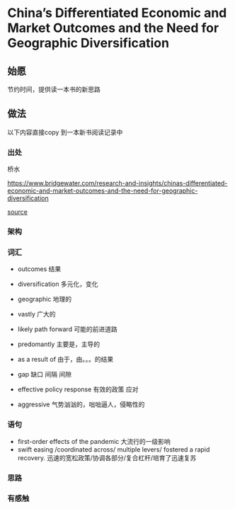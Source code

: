 # China’s Differentiated Economic and Market Outcomes and the Need for Geographic Diversification

## 始愿

节约时间，提供读一本书的新思路

## 做法

以下内容直接copy 到一本新书阅读记录中

###  出处

桥水

https://www.bridgewater.com/research-and-insights/chinas-differentiated-economic-and-market-outcomes-and-the-need-for-geographic-diversification

[source](../otherSource/document.pdf)

### 架构

### 词汇

* outcomes 结果

* diversification 多元化，变化

* geographic 地理的

* vastly  广大的

* likely path forward  可能的前进道路

* predomantly  主要是，主导的

* as a result of 由于，由。。。的结果

* gap 缺口 间隔 间隙

* effective policy response 有效的政策 应对

* aggressive  气势汹汹的，咄咄逼人，侵略性的

### 语句

*  first-order effects of the pandemic  大流行的一级影响
* swift easing /coordinated across/ multiple levers/ fostered a rapid recovery.  迅速的宽松政策/协调各部分/复合杠杆/培育了迅速复苏

### 思路



### 有感触

